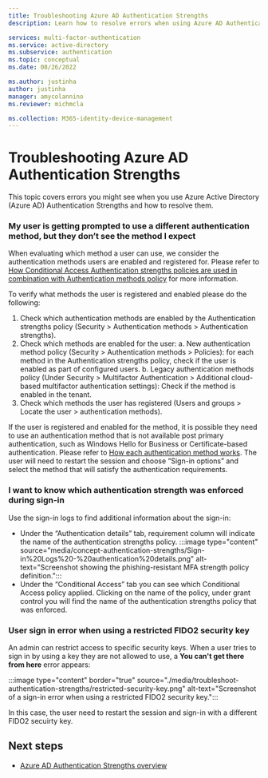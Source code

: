 ```yaml
---
title: Troubleshooting Azure AD Authentication Strengths
description: Learn how to resolve errors when using Azure AD Authentication Strengths.

services: multi-factor-authentication
ms.service: active-directory
ms.subservice: authentication
ms.topic: conceptual
ms.date: 08/26/2022

ms.author: justinha
author: justinha
manager: amycolannino
ms.reviewer: michmcla

ms.collection: M365-identity-device-management
---
```

# Troubleshooting Azure AD Authentication Strengths

This topic covers errors you might see when you use Azure Active Directory (Azure AD) Authentication Strengths and how to resolve them.  

### My user is getting prompted to use a different authentication method, but they don’t see the method I expect

When evaluating which method a user can use, we consider the authentication methods users are enabled and registered for. Please refer to [How Conditional Access Authentication strengths policies are used in combination with Authentication methods policy](/articles/active-directory/authentication/concept-authentication-strengths.md#how-conditional-access-authentication-strengths-policies-are-used-in-combination-with-authentication-methods-policy) for more information.

To verify what methods the user is registered and enabled please do the following:
1.	Check which authentication methods are enabled by the Authentication strengths policy (Security > Authentication methods > Authentication strengths).
2.	Check which methods are enabled for the user:
a.	New authentication method policy (Security > Authentication methods > Policies): for each method in the Authentication strengths policy, check if the user is enabled as part of configured users.
b.	Legacy authentication methods policy (Under Security > Multifactor Authentication > Additional cloud-based multifactor authentication settings): Check if the method is enabled in the tenant.
3.	Check which methods the user has registered (Users and groups > Locate the user > authentication methods).

If the user is registered and enabled for the method, it is possible they need to use an authentication method that is not available post primary authentication, such as Windows Hello for Business or Certificate-based authentication. Please refer to [How each authentication method works](https://docs.microsoft.com/en-us/azure/active-directory/authentication/concept-authentication-methods#how-each-authentication-method-works). The user will need to restart the session and choose “Sign-in options” and select the method that will satisfy the authentication requirements.

### I want to know which authentication strength was enforced during sign-in

Use the sign-in logs to find additional information about the sign-in: 
-	Under the “Authentication details” tab, requirement column will indicate the name of the authentication strengths policy.
:::image type="content" source="media/concept-authentication-strengths/Sign-in%20Logs%20-%20authentication%20details.png" alt-text="Screenshot showing the phishing-resistant MFA strength policy definition.":::
-	Under the “Conditional Access” tab you can see which Conditional Access policy applied. Clicking on the name of the policy, under grant control you will find the name of the authentication strengths policy that was enforced. 


 
### User sign in error when using a restricted FIDO2 security key
An admin can restrict access to specific security keys. When a user tries to sign in by using a key they are not allowed to use, a **You can't get there from here** error appears:

:::image type="content" border="true" source="./media/troubleshoot-authentication-strengths/restricted-security-key.png" alt-text="Screenshot of a sign-in error when using a restricted FIDO2 security key.":::

In this case, the user need to restart the session and sign-in with a different FIDO2 secuirty key.


## Next steps

- [Azure AD Authentication Strengths overview](concept-authentication-strengths.md)
